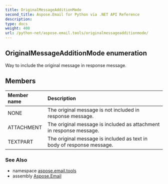 ```yaml
---
title: OriginalMessageAdditionMode
second_title: Aspose.Email for Python via .NET API Reference
description: 
type: docs
weight: 400
url: /python-net/aspose.email.tools/originalmessageadditionmode/
---
```


## OriginalMessageAdditionMode enumeration

Way to include the original message in response message.

## Members
| Member name | Description |
| :- | :- |
|NONE|The original message is not included in response message.|
|ATTACHMENT|The original message is included as attachment in response message.|
|TEXTPART|The original message is included as text in body of response message.|

### See Also

* namespace [aspose.email.tools](/email/python-net/aspose.email.tools/)
* assembly [Aspose.Email](/email/python-net/)

